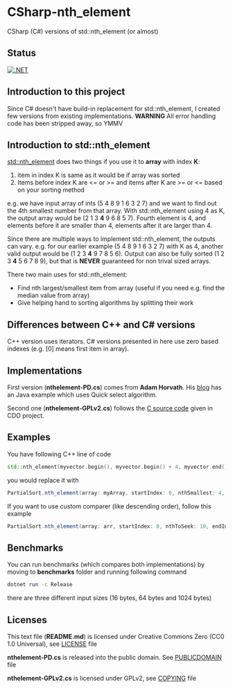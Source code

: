 # CSharp-nth_element
CSharp (C#) versions of std::nth_element (or almost)

## Status
[![.NET](https://github.com/mcraiha/CSharp-nth_element/actions/workflows/dotnet-tests.yml/badge.svg)](https://github.com/mcraiha/CSharp-nth_element/actions/workflows/dotnet-tests.yml)

## Introduction to this project
Since C# doesn't have build-in replacement for std::nth_element, I created few versions from existing implementations. **WARNING** All error handling code has been stripped away, so YMMV

## Introduction to std::nth_element
[std::nth_element](http://www.cplusplus.com/reference/algorithm/nth_element/) does two things if you use it to **array** with index **K**:

1. item in index K is same as it would be if array was sorted
2. Items before index K are <= or >= and items after K are >= or <= based on your sorting method

e.g. we have input array of ints (5 4 8 9 1 6 3 2 7) and we want to find out the 4th smallest number from that array. With std::nth_element using 4 as K, the output array would be (2 1 3 **4** 9 6 8 5 7). Fourth element is 4, and elements before it are smaller than 4, elements after it are larger than 4. 

Since there are multiple ways to implement std::nth_element, the outputs can vary. e.g. for our earlier example (5 4 8 9 1 6 3 2 7) with K as 4, another valid output would be (1 2 3 **4** 9 7 8 5 6). Output can also be fully sorted (1 2 3 **4** 5 6 7 8 9), but that is **NEVER** guaranteed for non trival sized arrays.

There two main uses for std::nth_element:
* Find nth largest/smallest item from array (useful if you need e.g. find the median value from array)
* Give helping hand to sorting algorithms by splitting their work

## Differences between C++ and C# versions
C++ version uses iterators. C# versions presented in here use zero based indexes (e.g. [0] means first item in array).

## Implementations
First version (**nthelement-PD.cs**) comes from **Adam Horvath**. His [blog](http://blog.teamleadnet.com/2012/07/quick-select-algorithm-find-kth-element.html) has an Java example which uses Quick select algorithm.

Second one (**nthelement-GPLv2.cs**) follows the [C source code](http://sourcecodebrowser.com/cdo/1.4.0.1~dfsg/nth__element_8c_source.html) given in CDO project.

## Examples
You have following C++ line of code
```c++
std::nth_element(myvector.begin(), myvector.begin() + 4, myvector.end());
```
you would replace it with
```cs
PartialSort.nth_element(array: myArray, startIndex: 0, nthSmallest: 4, endIndex: myArray.Length - 1);
```

If you want to use custom comparer (like descending order), follow this example
```cs
PartialSort.nth_element(array: arr, startIndex: 0, nthToSeek: 10, endIndex: arr.Length - 1, (i1, i2) => i2.CompareTo(i1));
```

## Benchmarks

You can run benchmarks (which compares both implementations) by moving to **benchmarks** folder and running following command
```bash
dotnet run -c Release
```

there are three different input sizes (16 bytes, 64 bytes and 1024 bytes)

## Licenses
This text file (**README.md**) is licensed under Creative Commons Zero (CC0 1.0 Universal), see [LICENSE](https://github.com/mcraiha/CSharp-nth_element/blob/master/LICENSE) file

**nthelement-PD.cs** is released into the public domain. See [PUBLICDOMAIN](https://github.com/mcraiha/CSharp-nth_element/blob/master/PUBLICDOMAIN) file

**nthelement-GPLv2.cs** is licensed under GPLv2, see [COPYING](https://github.com/mcraiha/CSharp-nth_element/blob/master/COPYING) file
